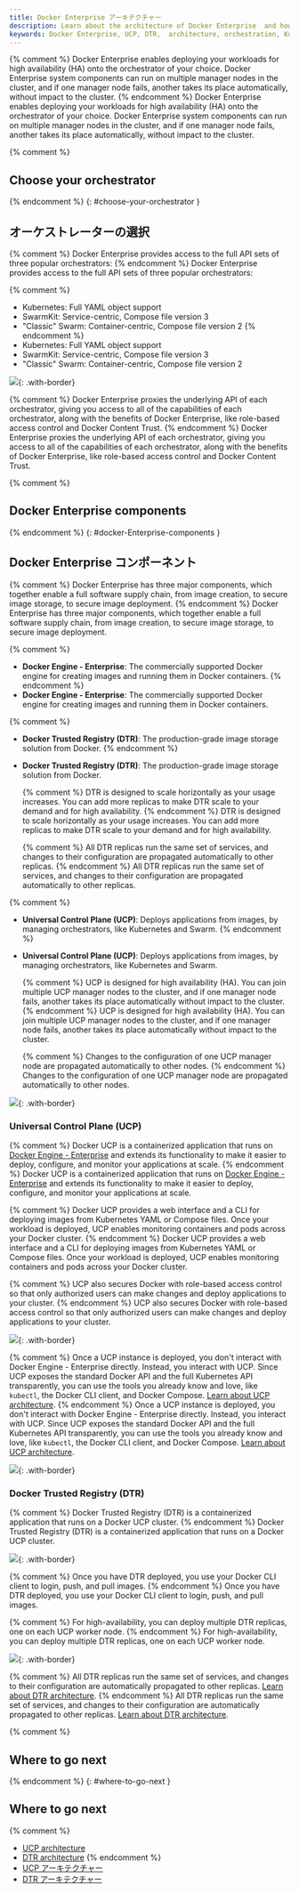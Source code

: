 ```yaml
---
title: Docker Enterprise アーキテクチャー
description: Learn about the architecture of Docker Enterprise  and how it delivers high availability for your workloads.
keywords: Docker Enterprise, UCP, DTR,  architecture, orchestration, Kubernetes, Swarm, cluster, high availability
---
```


{% comment %}
Docker Enterprise enables deploying your workloads for high
availability (HA) onto the orchestrator of your choice. Docker Enterprise system
components can run on multiple manager nodes in the cluster, and if one manager
node fails, another takes its place automatically, without impact to the
cluster.
{% endcomment %}
Docker Enterprise enables deploying your workloads for high
availability (HA) onto the orchestrator of your choice. Docker Enterprise system
components can run on multiple manager nodes in the cluster, and if one manager
node fails, another takes its place automatically, without impact to the
cluster.

{% comment %}
## Choose your orchestrator
{% endcomment %}
{: #choose-your-orchestrator }
## オーケストレーターの選択

{% comment %}
Docker Enterprise provides access to the full API sets of three popular orchestrators:
{% endcomment %}
Docker Enterprise provides access to the full API sets of three popular orchestrators:

{% comment %}
- Kubernetes: Full YAML object support
- SwarmKit: Service-centric, Compose file version 3
- "Classic" Swarm: Container-centric, Compose file version 2
{% endcomment %}
- Kubernetes: Full YAML object support
- SwarmKit: Service-centric, Compose file version 3
- "Classic" Swarm: Container-centric, Compose file version 2

![](images/docker-ee-architecture-1.svg){: .with-border}

{% comment %}
Docker Enterprise proxies the underlying API of each orchestrator, giving you access
to all of the capabilities of each orchestrator, along with the benefits of
Docker Enterprise, like role-based access control and Docker Content Trust.
{% endcomment %}
Docker Enterprise proxies the underlying API of each orchestrator, giving you access
to all of the capabilities of each orchestrator, along with the benefits of
Docker Enterprise, like role-based access control and Docker Content Trust.

{% comment %}
## Docker Enterprise components
{% endcomment %}
{: #docker-Enterprise-components }
## Docker Enterprise コンポーネント

{% comment %}
Docker Enterprise has three major components, which together enable a full software
supply chain, from image creation, to secure image storage, to secure image
deployment.
{% endcomment %}
Docker Enterprise has three major components, which together enable a full software
supply chain, from image creation, to secure image storage, to secure image
deployment.

{% comment %}
- **Docker Engine - Enterprise**: The commercially supported Docker engine for creating
  images and running them in Docker containers.
{% endcomment %}
- **Docker Engine - Enterprise**: The commercially supported Docker engine for creating
  images and running them in Docker containers.

{% comment %}
- **Docker Trusted Registry (DTR)**: The production-grade image storage solution
  from Docker.
{% endcomment %}
- **Docker Trusted Registry (DTR)**: The production-grade image storage solution
  from Docker.

  {% comment %}
  DTR is designed to scale horizontally as your usage increases.
  You can add more replicas to make DTR scale to your demand and for high
  availability.
  {% endcomment %}
  DTR is designed to scale horizontally as your usage increases.
  You can add more replicas to make DTR scale to your demand and for high
  availability.

  {% comment %}
  All DTR replicas run the same set of services, and changes to
  their configuration are propagated automatically to other replicas.
  {% endcomment %}
  All DTR replicas run the same set of services, and changes to
  their configuration are propagated automatically to other replicas.

{% comment %}
- **Universal Control Plane (UCP)**: Deploys applications from images, by
  managing orchestrators, like Kubernetes and Swarm.
{% endcomment %}
- **Universal Control Plane (UCP)**: Deploys applications from images, by
  managing orchestrators, like Kubernetes and Swarm.

  {% comment %}
  UCP is designed for high availability (HA). You can join multiple UCP manager
  nodes to the cluster, and if one manager node fails, another takes its place
  automatically without impact to the cluster.
  {% endcomment %}
  UCP is designed for high availability (HA). You can join multiple UCP manager
  nodes to the cluster, and if one manager node fails, another takes its place
  automatically without impact to the cluster.

  {% comment %}
  Changes to the configuration of one UCP manager node are propagated
  automatically to other nodes.
  {% endcomment %}
  Changes to the configuration of one UCP manager node are propagated
  automatically to other nodes.

![](images/docker-ee-architecture.svg){: .with-border}

### Universal Control Plane (UCP)

{% comment %}
Docker UCP is a containerized application that runs on [Docker Engine - Enterprise](../engine/index.md)
and extends its functionality to make it easier to deploy, configure, and
monitor your applications at scale.
{% endcomment %}
Docker UCP is a containerized application that runs on [Docker Engine - Enterprise](../engine/index.md)
and extends its functionality to make it easier to deploy, configure, and
monitor your applications at scale.

{% comment %}
Docker UCP provides a web interface and a CLI for deploying images from Kubernetes
YAML or Compose files. Once your workload is deployed, UCP enables monitoring
containers and pods across your Docker cluster.
{% endcomment %}
Docker UCP provides a web interface and a CLI for deploying images from Kubernetes
YAML or Compose files. Once your workload is deployed, UCP enables monitoring
containers and pods across your Docker cluster.

{% comment %}
UCP also secures Docker with role-based access control so that only authorized
users can make changes and deploy applications to your cluster.
{% endcomment %}
UCP also secures Docker with role-based access control so that only authorized
users can make changes and deploy applications to your cluster.

![](/ee/ucp/images/ucp-architecture-1.svg){: .with-border}

{% comment %}
Once a UCP instance is deployed, you don't interact with Docker Engine - Enterprise
directly. Instead, you interact with UCP. Since UCP exposes the standard
Docker API and the full Kubernetes API transparently, you can use the tools
you already know and love, like `kubectl`, the Docker CLI client, and Docker
Compose.
[Learn about UCP architecture](/ee/ucp/ucp-architecture.md).
{% endcomment %}
Once a UCP instance is deployed, you don't interact with Docker Engine - Enterprise
directly. Instead, you interact with UCP. Since UCP exposes the standard
Docker API and the full Kubernetes API transparently, you can use the tools
you already know and love, like `kubectl`, the Docker CLI client, and Docker
Compose.
[Learn about UCP architecture](/ee/ucp/ucp-architecture.md).

![](/ee/ucp/images/ucp-architecture-2.svg){: .with-border}

### Docker Trusted Registry (DTR)

{% comment %}
Docker Trusted Registry (DTR) is a containerized application that runs on a
Docker UCP cluster.
{% endcomment %}
Docker Trusted Registry (DTR) is a containerized application that runs on a
Docker UCP cluster.

![](/ee/dtr/images/architecture-1.svg){: .with-border}

{% comment %}
Once you have DTR deployed, you use your Docker CLI client to login, push, and
pull images.
{% endcomment %}
Once you have DTR deployed, you use your Docker CLI client to login, push, and
pull images.

{% comment %}
For high-availability, you can deploy multiple DTR replicas, one on each UCP
worker node.
{% endcomment %}
For high-availability, you can deploy multiple DTR replicas, one on each UCP
worker node.

![](/ee/dtr/images/architecture-2.svg){: .with-border}

{% comment %}
All DTR replicas run the same set of services, and changes to their configuration
are automatically propagated to other replicas.
[Learn about DTR architecture](/ee/dtr/architecture.md).
{% endcomment %}
All DTR replicas run the same set of services, and changes to their configuration
are automatically propagated to other replicas.
[Learn about DTR architecture](/ee/dtr/architecture.md).

{% comment %}
## Where to go next
{% endcomment %}
{: #where-to-go-next }
## Where to go next

{% comment %}
- [UCP architecture](/ee/ucp/ucp-architecture.md)
- [DTR architecture](/ee/dtr/architecture.md)
{% endcomment %}
- [UCP アーキテクチャー](/ee/ucp/ucp-architecture.md)
- [DTR アーキテクチャー](/ee/dtr/architecture.md)
